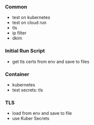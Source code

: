 ### Common

- test on kubernetes
- test on cloud run
- tls
- ip filter
- dkim

### Initial Run Script

- get tls certs from env and save to files

### Container

- kubernetes
- test secrets: tls

### TLS

- load from env and save to file
- use Kuber Secrets
